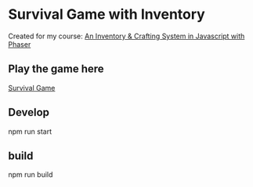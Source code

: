 # Survival Game with Inventory

Created for my course:
[An Inventory & Crafting System in Javascript with Phaser](https://morganpage.teachable.com/p/create-an-inventory-crafting-system-in-javascript-with-phaser-3)

## Play the game here
[Survival Game](https://survive.morganpage.tech/)

## Develop

npm run start


## build
npm run build

